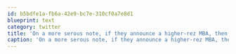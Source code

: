 ```yaml
---
id: b5bdfe1a-fb6a-42e9-bc7e-310cf0a7e8d1
blueprint: text
category: twitter
title: 'On a more serous note, if they announce a higher-rez MBA, then they can shutup and take my money. 1440x900 is so 2009'
caption: 'On a more serous note, if they announce a higher-rez MBA, then they can shutup and take my money. 1440x900 is so 2009'
---
```

